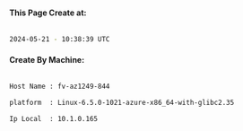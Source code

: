 
   
#### This Page Create at:

```bash

2024-05-21 - 10:38:39 UTC

```

#### Create By Machine:

```bash

Host Name : fv-az1249-844

platform  : Linux-6.5.0-1021-azure-x86_64-with-glibc2.35

Ip Local  : 10.1.0.165

```

